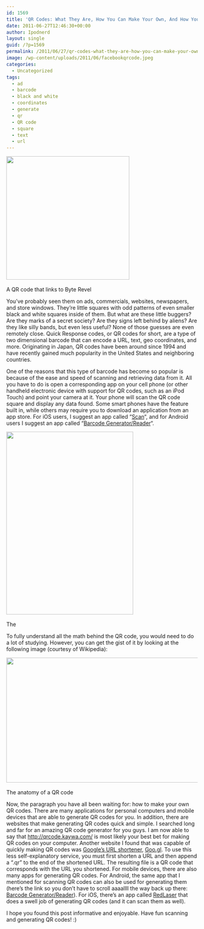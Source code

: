 ```yaml
---
id: 1569
title: 'QR Codes: What They Are, How You Can Make Your Own, And How You Can Read Them'
date: 2011-06-27T12:46:30+00:00
author: Ipodnerd
layout: single
guid: /?p=1569
permalink: /2011/06/27/qr-codes-what-they-are-how-you-can-make-your-own-and-how-you-can-read-them/
image: /wp-content/uploads/2011/06/facebookqrcode.jpeg
categories:
  - Uncategorized
tags:
  - ad
  - barcode
  - black and white
  - coordinates
  - generate
  - qr
  - QR code
  - square
  - text
  - url
---
```

<div id="attachment_1572" style="max-width: 334px" class="wp-caption aligncenter">
  <a href="/wp-content/uploads/2011/06/BR-QR-Code.png"><img class="size-full wp-image-1572" title="BR-QR-Code" src="/wp-content/uploads/2011/06/BR-QR-Code.png" alt="" width="324" height="324" srcset="/wp-content/uploads/2011/06/BR-QR-Code.png 324w, /wp-content/uploads/2011/06/BR-QR-Code-150x150.png 150w, /wp-content/uploads/2011/06/BR-QR-Code-300x300.png 300w, /wp-content/uploads/2011/06/BR-QR-Code-30x30.png 30w, /wp-content/uploads/2011/06/BR-QR-Code-45x45.png 45w, /wp-content/uploads/2011/06/BR-QR-Code-115x115.png 115w, /wp-content/uploads/2011/06/BR-QR-Code-180x180.png 180w" sizes="(max-width: 324px) 100vw, 324px" /></a>
  
  <p class="wp-caption-text">
    A QR code that links to Byte Revel
  </p>
</div>

<p style="text-align: left;">
  You&#8217;ve probably seen them on ads, commercials, websites, newspapers, and store windows. They&#8217;re little squares with odd patterns of even smaller black and white squares inside of them. But what are these little buggers? Are they marks of a secret society? Are they signs left behind by aliens? Are they like silly bands, but even less useful? None of those guesses are even remotely close. Quick Response codes, or QR codes for short, are a type of two dimensional barcode that can encode a URL, text, geo coordinates, and more. Originating in Japan, QR codes have been around since 1994 and have recently gained much popularity in the United States and neighboring countries.
</p>

<p style="text-align: left;">
  One of the reasons that this type of barcode has become so popular is because of the ease and speed of scanning and retrieving data from it. All you have to do is open a corresponding app on your cell phone (or other handheld electronic device with support for QR codes, such as an iPod Touch) and point your camera at it. Your phone will scan the QR code square and display any data found. Some smart phones have the feature built in, while others may require you to download an application from an app store. For iOS users, I suggest an app called &#8220;<a title="http://itunes.apple.com/app/scan/id411206394" href="http://itunes.apple.com/app/scan/id411206394" target="_blank">Scan</a>&#8220;, and for Android users I suggest an app called &#8220;<a title="https://market.android.com/details?id=com.sugree.barcodegen&feature=search_result" href="https://market.android.com/details?id=com.sugree.barcodegen&feature=search_result" target="_blank">Barcode Generator/Reader</a>&#8220;.
</p>

<div id="attachment_1574" style="max-width: 344px" class="wp-caption aligncenter">
  <a href="/wp-content/uploads/2011/06/scan-app-for-ios.jpeg"><img class="size-full wp-image-1574 " title="scan-app-for-ios" src="/wp-content/uploads/2011/06/scan-app-for-ios.jpeg" alt="" width="334" height="480" srcset="/wp-content/uploads/2011/06/scan-app-for-ios.jpeg 334w, /wp-content/uploads/2011/06/scan-app-for-ios-208x300.jpeg 208w, /wp-content/uploads/2011/06/scan-app-for-ios-180x258.jpeg 180w" sizes="(max-width: 334px) 100vw, 334px" /></a>
  
  <p class="wp-caption-text">
    The
  </p>
</div>

To fully understand all the math behind the QR code, you would need to do a lot of studying. However, you can get the gist of it by looking at the following image (courtesy of Wikipedia):

<div id="attachment_1576" style="max-width: 593px" class="wp-caption aligncenter">
  <a href="/wp-content/uploads/2011/06/QR_Code_Structure_Example_2.png"><img class="size-full wp-image-1576  " title="QR_Code_Structure_Example_2" src="/wp-content/uploads/2011/06/QR_Code_Structure_Example_2.png" alt="" width="583" height="328" srcset="/wp-content/uploads/2011/06/QR_Code_Structure_Example_2.png 800w, /wp-content/uploads/2011/06/QR_Code_Structure_Example_2-300x168.png 300w, /wp-content/uploads/2011/06/QR_Code_Structure_Example_2-180x101.png 180w, /wp-content/uploads/2011/06/QR_Code_Structure_Example_2-360x202.png 360w, /wp-content/uploads/2011/06/QR_Code_Structure_Example_2-790x443.png 790w" sizes="(max-width: 583px) 100vw, 583px" /></a>
  
  <p class="wp-caption-text">
    The anatomy of a QR code
  </p>
</div>

Now, the paragraph you have all been waiting for: how to make your own QR codes. There are many applications for personal computers and mobile devices that are able to generate QR codes for you. In addition, there are websites that make generating QR codes quick and simple. I searched long and far for an amazing QR code generator for you guys. I am now able to say that <a title="http://qrcode.kaywa.com/" href="http://qrcode.kaywa.com/" target="_blank">http://qrcode.kaywa.com/</a> is most likely your best bet for making QR codes on your computer. Another website I found that was capable of quickly making QR codes was <a title="Top URL Shortening Services" href="/2011/05/10/top-url-shortening-services/" target="_blank">Google&#8217;s URL shortener</a>, <a title="http://goo.gl" href="http://goo.gl" target="_blank">Goo.gl</a>. To use this less self-explanatory service, you must first shorten a URL and then append a &#8220;.qr&#8221; to the end of the shortened URL. The resulting file is a QR code that corresponds with the URL you shortened. For mobile devices, there are also many apps for generating QR codes. For Android, the same app that I mentioned for scanning QR codes can also be used for generating them (here&#8217;s the link so you don&#8217;t have to scroll aaaallll the way back up there: <a title="https://market.android.com/details?id=com.sugree.barcodegen&feature=search_result" href="https://market.android.com/details?id=com.sugree.barcodegen&feature=search_result" target="_blank">Barcode Generator/Reader</a>). For iOS, there&#8217;s an app called <a title="http://itunes.apple.com/app/redlaser/id312720263" href="http://itunes.apple.com/app/redlaser/id312720263" target="_blank">RedLaser</a> that does a swell job of generating QR codes (and it can scan them as well).

I hope you found this post informative and enjoyable. Have fun scanning and generating QR codes! :)
